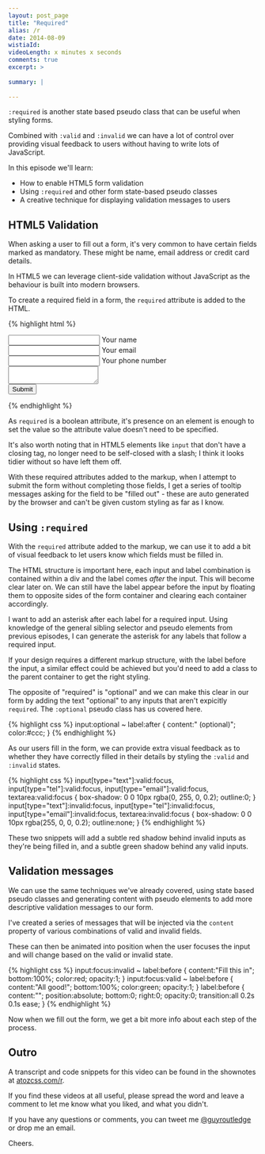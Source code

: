 ```yaml
---
layout: post_page
title: "Required"
alias: /r
date: 2014-08-09
wistiaId: 
videoLength: x minutes x seconds
comments: true
excerpt: >
  
summary: |
  
---
```


`:required` is another state based pseudo class that can be useful when
styling forms.

Combined with `:valid` and `:invalid` we can have a lot of control over
providing visual feedback to users without having to write lots of
JavaScript.

In this episode we'll learn:

* How to enable HTML5 form validation
* Using `:required` and other form state-based pseudo classes
* A creative technique for displaying validation messages to users

## HTML5 Validation

When asking a user to fill out a form, it's very common to have certain
fields marked as mandatory. These might be name, email address or credit
card details.

In HTML5 we can leverage client-side validation without JavaScript as
the behaviour is built into modern browsers.

To create a required field in a form, the `required` attribute is added
to the HTML.

{% highlight html %}
<form action="#" method="#">
	<div>
		<input id="name" type="text" required>
		<label for="name">Your name</label>
	</div>
	<div>
		<input id="email" type="email" required>
		<label for="email">Your email</label>
	</div>
	<div>
		<input id="phone" type="tel">
		<label for="phone">Your phone number</label>
	</div>
	<div>
		<textarea id="message" required></textarea>
		<label for="message">
	</div>
	<div><input type="submit"></div>
</form>
{% endhighlight %}

As `required` is a boolean attribute, it's presence on an element is
enough to set the value so the attribute value doesn't need to be
specified. 

It's also worth noting that in HTML5 elements like `input`
that don't have a closing tag, no longer need to be self-closed with
a slash; I think it looks tidier without so have left them off.

With these required attributes added to the markup, when I attempt to
submit the form without completing those fields, I get a series of
tooltip messages asking for the field to be "filled out" - these are
auto generated by the browser and can't be given custom styling as far
as I know.

## Using `:required`

With the `required` attribute added to the markup, we can use it to add
a bit of visual feedback to let users know which fields must be filled
in.

The HTML structure is important here, each input and label combination
is contained within a div and the label comes *after* the input. This
will become clear later on. We can still have the label appear before
the input by floating them to opposite sides of the form container and
clearing each container accordingly.

I want to add an asterisk after each label for a required input. Using
knowledge of the general sibling selector and pseudo elements from
previous episodes, I can generate the asterisk for any labels that
follow a required input.

If your design requires a different markup structure, with the label
before the input, a similar effect could be achieved but you'd need to
add a class to the parent container to get the right styling.

The opposite of "required" is "optional" and we can make this clear in
our form by adding the text "optional" to any inputs that aren't
expicitly `required`. The `:optional` pseudo class has us covered here.

{% highlight css %}
input:optional ~ label:after { 
	content:" (optional)";
	color:#ccc; 
}
{% endhighlight %}

As our users fill in the form, we can provide extra visual feedback as
to whether they have correctly filled in their details by styling the
`:valid` and `:invalid` states.

{% highlight css %}
input[type="text"]:valid:focus,
input[type="tel"]:valid:focus,
input[type="email"]:valid:focus,
textarea:valid:focus {
  box-shadow: 0 0 10px rgba(0, 255, 0, 0.2);
  outline:0;
}
input[type="text"]:invalid:focus,
input[type="tel"]:invalid:focus,
input[type="email"]:invalid:focus,
textarea:invalid:focus {
  box-shadow: 0 0 10px rgba(255, 0, 0, 0.2);
  outline:none;
}
{% endhighlight %}

These two snippets will add a subtle red shadow behind invalid inputs as
they're being filled in, and a subtle green shadow behind any valid
inputs.

## Validation messages

We can use the same techniques we've already covered, using state based
pseudo classes and generating content with pseudo elements to add more
descriptive validation messages to our form.

I've created a series of messages that will be injected via the
`content` property of various combinations of valid and invalid fields.

These can then be animated into position when the user focuses the input
and will change based on the valid or invalid state. 

{% highlight css %}
input:focus:invalid ~ label:before {
	content:"Fill this in";
	bottom:100%;
	color:red;
	opacity:1;
}
input:focus:valid ~ label:before {
	content:"All good!";
	bottom:100%;
	color:green;
	opacity:1;
}
label:before {
	content:"";
	position:absolute;
	bottom:0;
	right:0;
	opacity:0;
	transition:all 0.2s 0.1s ease;
}
{% endhighlight %}

Now when we fill out the form, we get a bit more info about each step of
the process.

## Outro

A transcript and code snippets for this video can be found in the
shownotes at [atozcss.com/r](http://www.atozcss.com/r).

If you find these videos at all useful, please spread the word and leave
a comment to let me know what you liked, and what you didn't.

If you have any questions or comments, you can tweet me
[@guyroutledge](http://www.twitter.com/guyroutledge) or
drop me an email.

Cheers.
